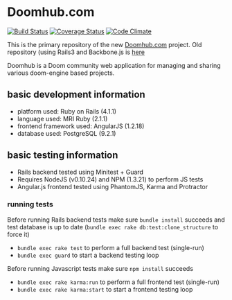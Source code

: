 # Doomhub.com

[![Build Status](https://travis-ci.org/ellmo/doomhub.svg?branch=master)](https://travis-ci.org/ellmo/doomhub)
[![Coverage Status](https://img.shields.io/coveralls/ellmo/doomhub.svg)](https://coveralls.io/r/ellmo/doomhub?branch=master)
[![Code Climate](https://codeclimate.com/github/ellmo/doomhub/badges/gpa.svg)](https://codeclimate.com/github/ellmo/doomhub)

This is the primary repository of the new [Doomhub.com](http://doomhub.com) project.
Old repository (using Rails3 and Backbone.js is [here](https://github.com/ellmo/doomhub-old)

Doomhub is a Doom community web application for managing and sharing various doom-engine based projects.

## basic development information
* platform used: Ruby on Rails (4.1.1)
* language used: MRI Ruby (2.1.1)
* frontend framework used: AngularJS (1.2.18)
* database used: PostgreSQL (9.2.1)

## basic testing information
* Rails backend tested using Minitest + Guard
* Requires NodeJS (v0.10.24) and NPM (1.3.21) to perform JS tests
* Angular.js frontend tested using PhantomJS, Karma and Protractor


### running tests

Before running Rails backend tests make sure `bundle install` succeeds and test database is up to date (`bundle exec rake db:test:clone_structure` to force it)

* `bundle exec rake test` to perform a full backend test (single-run)
* `bundle exec guard` to start a backend testing loop

Before running Javascript tests make sure `npm install` succeeds

* `bundle exec rake karma:run` to perform a full frontend test (single-run)
* `bundle exec rake karma:start` to start a frontend testing loop
